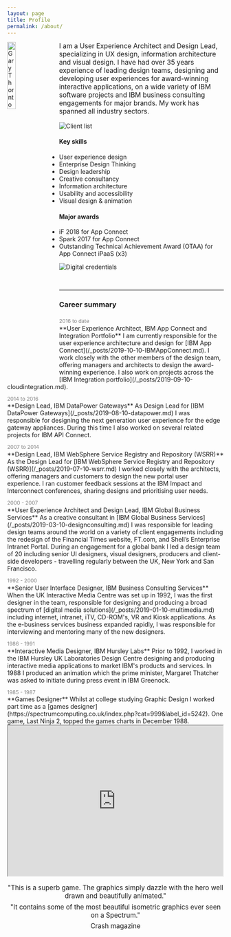 ```yaml
---
layout: page
title: Profile
permalink: /about/
---
```


<!-- ----
### Profile
-->
<div>
  <img src="https://pages.github.ibm.com/THORNG/garythornton-portfolio/assets/img/posts/gtcircle.png" alt="Gary Thornton" align="left" style="width:20%;margin-right:20px;">
<p style="font-size:1.1em;margin-top:10px;">
I am a User Experience Architect and Design Lead, specializing in UX design, information architecture and visual design. I have had over 35 years experience of leading design teams, designing and developing user experiences for award-winning interactive applications, on a wide variety of IBM software projects and IBM business consulting engagements for major brands. My work has spanned all industry sectors.</p> </div>






![Client list](https://pages.github.ibm.com/THORNG/garythornton-portfolio/assets/img/posts/clientlist.jpg)

#### Key skills
* User experience design
* Enterprise Design Thinking
* Design leadership 
* Creative consultancy
* Information architecture
* Usability and accessibility
* Visual design & animation

#### Major awards
* iF 2018 for App Connect
* Spark 2017 for App Connect
* Outstanding Technical Achievement Award (OTAA) for App Connect iPaaS (x3)
&nbsp; 

![Digital credentials](https://pages.github.ibm.com/THORNG/garythornton-portfolio/assets/img/posts/Creds.png)


&nbsp;
 
---
### Career summary

<P style="font-size:.75rem;color:gray;margin-bottom:.05rem;margin-top:1.3rem;">2016 to date</P>  
**User Experience Architect, IBM App Connect and Integration Portfolio**  
I am currently responsible for the user experience architecture and design for [IBM App Connect](/_posts/2019-10-10-IBMAppConnect.md). I work closely with the other members of the design team, offering managers and architects to design the award-winning experience. I also work on projects across the [IBM Integration portfolio](/_posts/2019-09-10-cloudintegration.md). 

<P style="font-size:.75rem;color:gray;margin-bottom:.05rem;">2014 to 2016</P>         
**Design Lead, IBM DataPower Gateways**  
As Design Lead for [IBM DataPower Gateways](/_posts/2019-08-10-datapower.md) I was responsible for designing the next generation user experience for the edge gateway appliances. During this time I also worked on several related projects for IBM API Connect.

<P style="font-size:.75rem;color:gray;margin-bottom:.05rem;">2007 to 2014</P> 
**Design Lead, IBM WebSphere Service Registry and Repository (WSRR)**  
As the Design Lead for [IBM WebSphere Service Registry and Repository (WSRR)](/_posts/2019-07-10-wsrr.md) I worked closely with the architects, offering managers and customers to design the new portal user experience. I ran customer feedback sessions at the IBM Impact and Interconnect conferences, sharing designs and prioritising user needs.

<P style="font-size:.75rem;color:gray;margin-bottom:.05rem;">2000 - 2007</P>
**User Experience Architect and Design Lead, IBM Global Business Services**  
As a creative consultant in [IBM Global Business Services](/_posts/2019-03-10-designconsulting.md) I was responsible for leading design teams around the world on a variety of client engagements including the redesign of the Financial Times website, FT.com, and Shell’s Enterprise Intranet Portal. During an engagement for a global bank I led a design team of 20 including senior UI designers, visual designers, producers and client-side developers - travelling regularly between the UK, New York and San Francisco. 

<P style="font-size:.75rem;color:gray;margin-bottom:.05rem;">1992 - 2000</P>
**Senior User Interface Designer, IBM Business Consulting Services**  
When the UK Interactive Media Centre was set up in 1992, I was the first designer in the team, responsible for designing and producing a broad spectrum of [digital media solutions](/_posts/2019-01-10-multimedia.md) including internet, intranet, iTV, CD-ROM's, VR and Kiosk applications. As the e-business services business expanded rapidly, I was responsible for interviewing and mentoring many of the new designers.

<P style="font-size:.75rem;color:gray;margin-bottom:.05rem;">1986 - 1991</P>
**Interactive Media Designer, IBM Hursley Labs**  
Prior to 1992, I worked in the IBM Hursley UK Laboratories Design Centre designing and producing interactive media applications to market IBM's products and services. In 1988 I produced an animation which the prime minister, Margaret Thatcher was asked to initiate during press event in IBM Greenock.

<P style="font-size:.75rem;color:gray;margin-bottom:.05rem;">1985 - 1987</P>
**Games Designer**  
Whilst at college studying Graphic Design I worked part time as a [games designer](https://spectrumcomputing.co.uk/index.php?cat=999&label_id=5242). One game, Last Ninja 2, topped the games charts in December 1988.  

 <div class="embed-responsive embed-responsive-16by9">
    <iframe style="width:500px;height:350px;display:block;margin-left:auto;margin-right:auto;" src="https://www.youtube.com/embed/z-fMIZZEosY?start=1"></iframe>
 </div>

<P style="text-align:center;margin-bottom:.05rem;margin-top:1rem;font-size:.95rem;">  
 "This is a superb game. The graphics simply dazzle with the hero well drawn and beautifully animated."</P>
<P style="text-align:center;margin-bottom:.05rem;margin-top:.4rem;font-size:.95rem;">  
 "It contains some of the most beautiful isometric graphics ever seen on a Spectrum."</P>
<P style="text-align:center;margin-bottom:.05rem;margin-top:.4rem;font-size:.95rem;">Crash magazine</P>

<!--
<div class="container4">
  <div class="sliding-background2"> 
  </div></div> 

-->




